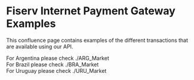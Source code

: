 
# Fiserv Internet Payment Gateway Examples

This confluence page contains examples of the different transactions that are available using our API.

For Argentina please check ./ARG_Market  
For Brazil please check ./BRA_Market  
For Uruguay please check ./URU_Market  
